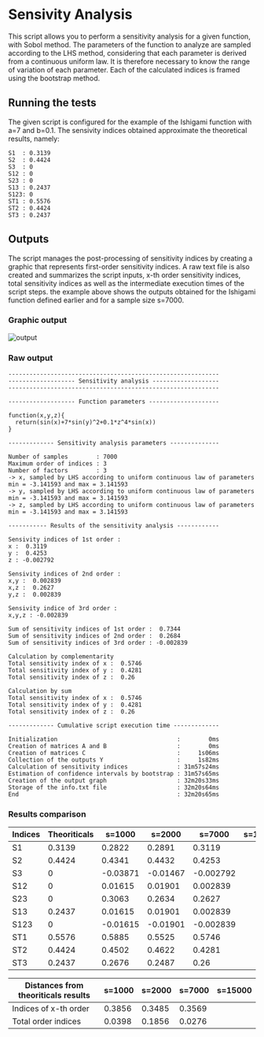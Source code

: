 # Sensivity Analysis

This script allows you to perform a sensitivity analysis for a given function, with Sobol method. The parameters of the function to analyze are sampled according to the LHS method, considering that each parameter is derived from a continuous uniform law. It is therefore necessary to know the range of variation of each parameter. Each of the calculated indices is framed using the bootstrap method.

## Running the tests

The given script is configured for the example of the Ishigami function with a=7 and b=0.1.
The sensivity indices obtained approximate the theoretical results, namely:
```
S1  : 0.3139
S2  : 0.4424
S3  : 0
S12 : 0
S23 : 0
S13 : 0.2437
S123: 0
ST1 : 0.5576
ST2 : 0.4424
ST3 : 0.2437
```

## Outputs

The script manages the post-processing of sensitivity indices by creating a graphic that represents first-order sensitivity indices.
A raw text file is also created and summarizes the script inputs, x-th order sensitivity indices, total sensitivity indices as well as the intermediate execution times of the script steps.
the example above shows the outputs obtained for the Ishigami function defined earlier and for a sample size s=7000.

### Graphic output

![output](https://user-images.githubusercontent.com/44723660/47964762-98be4280-e03e-11e8-8c1a-ecab8957d8aa.jpg)

### Raw output

```
------------------------------------------------------------
------------------- Sensitivity analysis -------------------
------------------------------------------------------------

------------------- Function parameters --------------------

function(x,y,z){
  return(sin(x)+7*sin(y)^2+0.1*z^4*sin(x))
}

------------- Sensitivity analysis parameters --------------

Number of samples        : 7000 
Maximum order of indices : 3 
Number of factors        : 3 
-> x, sampled by LHS according to uniform continuous law of parameters min = -3.141593 and max = 3.141593
-> y, sampled by LHS according to uniform continuous law of parameters min = -3.141593 and max = 3.141593
-> z, sampled by LHS according to uniform continuous law of parameters min = -3.141593 and max = 3.141593

----------- Results of the sensitivity analysis ------------

Sensivity indices of 1st order :
x :  0.3119
y :  0.4253
z : -0.002792

Sensivity indices of 2nd order :
x,y :  0.002839
x,z :  0.2627
y,z :  0.002839

Sensivity indice of 3rd order :
x,y,z : -0.002839

Sum of sensitivity indices of 1st order :  0.7344
Sum of sensitivity indices of 2nd order :  0.2684
Sum of sensitivity indices of 3rd order : -0.002839

Calculation by complementarity
Total sensitivity index of x :  0.5746
Total sensitivity index of y :  0.4281
Total sensitivity index of z :  0.26

Calculation by sum
Total sensitivity index of x :  0.5746
Total sensitivity index of y :  0.4281
Total sensitivity index of z :  0.26

------------- Cumulative script execution time -------------

Initialization                                  :        0ms
Creation of matrices A and B                    :        0ms
Creation of matrices C                          :     1s06ms
Collection of the outputs Y                     :     1s82ms
Calculation of sensitivity indices              : 31m57s24ms
Estimation of confidence intervals by bootstrap : 31m57s65ms
Creation of the output graph                    : 32m20s33ms
Storage of the info.txt file                    : 32m20s64ms
End                                             : 32m20s65ms
```

### Results comparison 

Indices | Theoriticals | s=1000 | s=2000 | s=7000 | s=15000
------- | ------------ | ------ | ------ | ------ | -------
S1 | 0.3139 | 0.2822 | 0.2891 | 0.3119 |
S2 | 0.4424 | 0.4341 | 0.4432 | 0.4253 |
S3 | 0 | -0.03871 | -0.01467 | -0.002792 |
S12 | 0 | 0.01615 | 0.01901 | 0.002839 |
S23 | 0 | 0.3063 | 0.2634 | 0.2627 |
S13 | 0.2437 | 0.01615 | 0.01901|0.002839 |
S123| 0 | -0.01615 | -0.01901 | -0.002839 |
ST1 | 0.5576 | 0.5885 | 0.5525 | 0.5746 |
ST2 | 0.4424 | 0.4502 | 0.4622 | 0.4281 |
ST3 | 0.2437 | 0.2676 | 0.2487 | 0.26 |

Distances from theoriticals results | s=1000 | s=2000 | s=7000 | s=15000
----------------------------------- | ------ | ------ | ------ | -------
Indices of x-th order | 0.3856 | 0.3485 | 0.3569 | 
Total order indices | 0.0398 | 0.1856 | 0.0276 |
